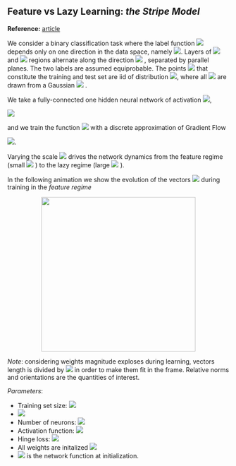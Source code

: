 ## Feature vs Lazy Learning: *the Stripe Model*

**Reference:** [article][1]

We consider a binary classification task where the label function 
<img src="https://render.githubusercontent.com/render/math?math=y(\vec x)">
depends only on one direction in the data space, namely 
<img src="https://render.githubusercontent.com/render/math?math=y( \vec x)=y(x_\parallel)">.
Layers of <img src="https://render.githubusercontent.com/render/math?math=y=+1"> and 
<img src="https://render.githubusercontent.com/render/math?math=y=-1">
regions alternate along the direction <img src="https://render.githubusercontent.com/render/math?math=x_\parallel">
, separated by parallel planes. The two labels are assumed equiprobable. The points 
<img src="https://render.githubusercontent.com/render/math?math=\vec x"> that constitute the training and test set are iid of distribution 
<img src="https://render.githubusercontent.com/render/math?math=\rho(\vec x) = \rho_\parallel(x_\parallel)\rho_\bot(x_\bot)">, where all <img src="https://render.githubusercontent.com/render/math?math=\rho_j">
are drawn from a Gaussian 
<img src="https://render.githubusercontent.com/render/math?math=\mathcal{N}(0,1)">
.

We take a fully-connected one hidden neural network of activation <img src="https://render.githubusercontent.com/render/math?math=\sigma">,

<img src="https://render.githubusercontent.com/render/math?math=f(\vec x) = \frac{1}{h} \sum_{n=1}^h \beta_n \: \sigma\left(\frac{\vec \omega_n \cdot   \vec x}{\sqrt{d}} + b_n\right)">

and we train the function 
<img src="https://render.githubusercontent.com/render/math?math=F(\vec x) = \alpha \left(f(\vec x) - f_0(\vec x)\right)">
with a discrete approximation of Gradient Flow

<img src="https://render.githubusercontent.com/render/math?math=\dot{W} = -\partial_W \frac{1}{p}\sum_\mu l\left(y^\mu F(\vec x^\mu)\right)">. 

Varying the scale 
<img src="https://render.githubusercontent.com/render/math?math=\alpha">
drives the network dynamics from the feature regime (small 
<img src="https://render.githubusercontent.com/render/math?math=\alpha">
) to the lazy regime (large 
<img src="https://render.githubusercontent.com/render/math?math=\alpha">
).

In the following animation we show the evolution of the vectors 
<img src="https://render.githubusercontent.com/render/math?math=\beta_n \vec \omega_n">
during training in the *feature regime*

<p align="center">
  <img width="350" height="350" src="https://github.com/leonardopetrini/feature_lazy/blob/experimental/stripe_wbeta_wlegend.gif">
</p>

*Note*: considering weights magnitude exploses during learning, vectors length is divided by 
<img src="https://render.githubusercontent.com/render/math?math=\max(|\beta|\: ||\vec \omega||)">
in order to make them fit in the frame. Relative norms and orientations are the quantities of interest.

*Parameters*: 
* Training set size: <img src="https://render.githubusercontent.com/render/math?math=p = 1000">
* <img src="https://render.githubusercontent.com/render/math?math=\alpha = 10^{-6}">
* Number of neurons: <img src="https://render.githubusercontent.com/render/math?math=h = 10000">
* Activation function: <img src="https://render.githubusercontent.com/render/math?math=\sigma(\cdot) = ReLU(\cdot)">
* Hinge loss: <img src="https://render.githubusercontent.com/render/math?math=l(z) = \max(0, 1 - z)">
* All weights are initalized <img src="https://render.githubusercontent.com/render/math?math=\vec \omega_n, \b_n, \beta_n \sim \mathcal{N}(0,\mathbf{1})">
* <img src="https://render.githubusercontent.com/render/math?math=f_0"> is the network function at initialization.

[1]:https://
